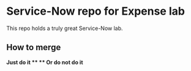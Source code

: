 # Service-Now repo for Expense lab

This repo holds a truly great Service-Now lab. 

## How to merge

**Just do it **
** Or do not do it**
